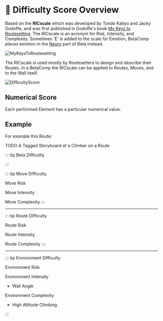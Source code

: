 # 🔷 Difficulty Score Overview

Based on the **RICscale** which was developed by Tonde Katiyo and Jacky Godoffe, and was first published in Godoffe's book [My Keys to Routesetting](http://jackygodoffe.com/book.html). The RICscale is an acronym for Risk, Intensity, and Complexity. Sometimes 'E' is added to the scale for Emotion, BetaComp places emotion in the [Neuro](/reference/Neuro/NeuroOverview) part of Beta instead.

![MyKeysToRoutesetting](/MyKeysToRoutesetting.png)

The RICscale is used mostly by Routesetters to design and describe their Routes. In a BetaComp the RICscale can be applied to Routes, Moves, and to the Wall itself. 

![DifficultyScore](/DifficultyScoreTree.png)


## Numerical Score

Each performed Element has a particular numerical value.

## Example

For example this Route:

TODO A Tagged Storyboard of a Climber on a Route 


::: tip Beta Difficulty

:::

::: tip Move Difficulty

Move Risk

Move Intensity

Move Complexity
:::

---

::: tip Route Difficulty

Route Risk

Route Intensity

Route Complexity
:::

---

::: tip Environment Difficulty

Environment Risk

Environment Intensity

- Wall Angle

Environment Complexity

- High Altitude Climbing 

:::

